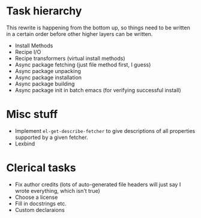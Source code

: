 # Task hierarchy

This rewrite is happening from the bottom up, so things need to be
written in a certain order before other higher layers can be written.

* Install Methods
* Recipe I/O
* Recipe transformers (virtual install methods)
* Async package fetching (just file method first, I guess)
* Async package unpacking
* Async package installation
* Async package building
* Async package init in batch emacs (for verifying successful install)

# Misc stuff

* Implement `el-get-describe-fetcher` to give descriptions of all
  properties supported by a given fetcher.
* Lexbind

# Clerical tasks

* Fix author credits (lots of auto-generated file headers will just
  say I wrote everything, which isn't true)
* Choose a license
* Fill in docstrings etc.
* Custom declaraions
